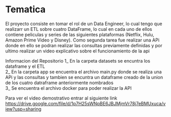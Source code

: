 # Tematica

El proyecto consiste en tomar el rol de un Data Engineer, lo cual tengo que realizarr un ETL sobre cuatro DataFrame, lo cual en cada uno de ellos contiene peliculas y series de las siguientes plataformas (Netflix, Hulu, Amazon Prime Video y Disney).
Como segunda tarea fue realizar una APi donde en ello se podran realizar las consultas previamente definidas y por ultimo realizar un video explicativo sobre el funcionamiento de la api



Informacion del Repositorio
1_ En la carpeta datasets se encuntra los dataframe y el ETL <br>
2_ En la carpeta app se encuentra el archivo main.py donde se realiza una APi y las consultas y tambien se encuntra un dataframe creado de la union de los cuatro datraframe anteriormente nombrados <br>
3_ Se encuentra el archivo docker para poder realizar la API <br>


Para ver el video demostrativo entrar al siguiente link
https://drive.google.com/file/d/1p7H25sWNpBE6JBJMjmVr78j7eBMUxuca/view?usp=sharing
